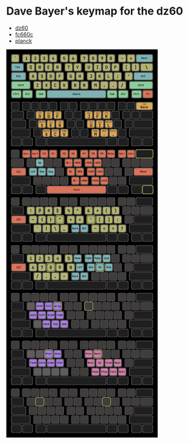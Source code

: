 # Dave Bayer's keymap for the dz60

- [dz60](https://github.com/Syzygies/qmk_firmware/tree/syzygies/keyboards/dz60/keymaps/syzygies)
- [fc660c](https://github.com/Syzygies/qmk_firmware/tree/syzygies/keyboards/fc660c/keymaps/syzygies)
- [planck](https://github.com/Syzygies/qmk_firmware/tree/syzygies/keyboards/planck/keymaps/syzygies)

![layout](https://raw.githubusercontent.com/Syzygies/log_folders/master/keyboards/dz60/keymap.png)
